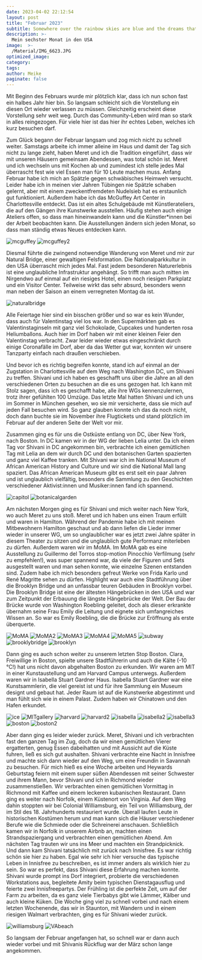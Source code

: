 ```yaml
---
date: 2023-04-02 22:12:54
layout: post
title: "Februar 2023"
subtitle: Somewhere over the rainbow skies are blue and the dreams that you dare to dream really do come true - Ein später Februar.
description: >-
  Mein sechster Monat in den USA
image:  >-
  /Material/IMG_6623.JPG
optimized_image:
category:
tags:
author: Meike
paginate: false
---
```



Mit Beginn des Februars wurde mir plötzlich klar, dass ich nun schon fast ein halbes Jahr hier bin. So langsam schleicht sich die Vorstellung ein diesen Ort wieder verlassen zu müssen. Gleichzeitig erscheint diese Vorstellung sehr weit weg. Durch das Community-Leben wird man so stark in alles reingezogen. Für viele hier ist das hier ihr echtes Leben, welches ich kurz besuchen darf.

Zum Glück begann der Februar langsam und zog mich nicht zu schnell weiter. Samstags arbeite ich immer alleine im Haus und damit der Tag sich nicht zu lange zieht, haben Meret und ich die Tradition eingeführt, dass wir mit unseren Häusern gemeinsam Abendessen, was total schön ist. Meret und ich wechseln uns mit Kochen ab und zumindest ich stelle jedes Mal überrascht fest wie viel Essen man für 10 Leute machen muss. Anfang Februar habe ich mich an Spätzle gegen schwäbisches Heimweh versucht. Leider habe ich in meinen vier Jahren Tübingen nie Spätzle schaben gelernt, aber mit einem zweckentfremdeten Nudelsieb hat es erstaunlich gut funktioniert. 
Außerdem habe ich das McGuffey Art Center in Charlottesville entdeckt. Das ist ein altes Schulgebäude mit Künstlerateliers, die auf den Gängen ihre Kunstwerke ausstellen. Häufig stehen auch einige Ateliers offen, so dass man hineinwandeln kann und die Künstler*innen bei der Arbeit beobachten kann. Die Ausstellungen ändern sich jeden Monat, so dass man ständig etwas Neues entdecken kann. 

<img src="/Material/IMG_7443.JPG" alt="mcguffey">
<img src="/Material/IMG_7442.JPG" alt="mcguffey2">

Diesmal führte die zwingend notwendige Wanderung von Meret und mir zur Natural Bridge, einer gewaltigen Felsformation. Die Nationalparkkultur in den USA überrascht mich jedes Mal. Fast jedem besonderen Naturerlebnis ist eine unglaubliche Infrastruktur angehängt. So trifft man auch mitten im Nirgendwo auf einmal auf ein riesiges Hotel, einen noch riesigen Parkplatz und ein Visitor Center. Teilweise wirkt das sehr absurd, besonders wenn man neben der Saison an einem verregneten Montag da ist. 

<img src="/Material/IMG_7455.JPG" alt="naturalbridge">

Alle Feiertage hier sind ein bisschen größer und so war es kein Wunder, dass auch für Valentinstag viel los war. In den Supermärkten gab es Valentinstaginseln mit ganz viel Schokolade, Cupcakes und hunderten rosa Heliumballons. Auch hier im Dorf haben wir mit einer kleinen Feier den Valentinstag verbracht. Zwar leider wieder etwas eingeschränkt durch einige Coronafälle im Dorf, aber da das Wetter gut war, konnten wir unsere Tanzparty einfach nach draußen verschieben. 

Und bevor ich es richtig begreifen konnte, stand ich auf einmal an der Zugstation in Charlottesville auf dem Weg nach Washington DC, um Shivani zu treffen. Shivani und ich haben es geschafft uns über die Jahre an all den verschiedenen Orten zu besuchen an die es uns gezogen hat. Ich kann mit Stolz sagen, dass ich es geschafft habe, alle ihre WGs kennenzulernen, trotz ihrer gefühlten 100 Umzüge. Das letzte Mal hatten Shivani und ich uns im Sommer in München gesehen, wo sie mir versicherte, dass sie mich auf jeden Fall besuchen wird. So ganz glauben konnte ich das da noch nicht, doch dann buchte sie im November ihre Flugtickets und stand plötzlich im Februar auf der anderen Seite der Welt vor mir. 

Zusammen ging es für uns die Ostküste entlang von DC, über New York, nach Boston. In DC kamen wir in der WG der lieben Lelia unter. Da ich einen Tag vor Shivani in DC angekommen bin, verbrachte ich einen gemütlichen Tag mit Lelia an dem wir durch DC und den botanischen Garten spazierten und ganz viel Kaffee tranken. Mit Shivani war ich im National Museum of African American History and Culture und wir sind die National Mall lang spaziert. Das African American Museum gibt es erst seit ein paar Jahren und ist unglaublich vielfältig, besonders die Sammlung zu den Geschichten verschiedener Aktivist:innen und Musiker:innen fand ich spannend. 

<img src="/Material/IMG_7484.JPG" alt="capitol">
<img src="/Material/IMG_7479.JPG" alt="botanicalgarden">

Am nächsten Morgen ging es für Shivani und mich weiter nach New York, wo auch Meret zu uns stoß. Meret und ich haben uns einen Traum erfüllt und waren in Hamilton. Während der Pandemie habe ich mit meinen Mitbewohnern Hamilton geschaut und ab dann liefen die Lieder immer wieder in unserer WG, um so unglaublicher war es jetzt zwei Jahre später in diesem Theater zu sitzen und die unglaublich gute Performanz miterleben zu dürfen. Außerdem waren wir im MoMA. Im MoMA gab es eine Ausstellung zu Guillermo del Torros stop-motion Pinocchio Verfilmung (sehr zu empfehlen!), was super spannend war, da viele der Figuren und Sets ausgestellt waren und man sehen konnte, wie einzelne Szenen entstanden sind. Zudem habe ich mich besonders gefreut Werke von Frida Karlo und René Magritte sehen zu dürfen. Highlight war auch eine Stadtführung über die Brooklyn Bridge und an unfassbar teuren Gebäuden in Brooklyn vorbei. Die Brooklyn Bridge ist eine der ältesten Hängebrücken in den USA und war zum Zeitpunkt der Erbauung die längste Hängebrücke der Welt. Der Bau der Brücke wurde von Washington Roebling geleitet, doch als dieser erkrankte übernahm seine Frau Emily die Leitung und eignete sich umfangreiches Wissen an. So war es Emily Roebling, die die Brücke zur Eröffnung als erste überquerte. 

<img src="/Material/IMG_7508.JPG" alt="MoMA">
<img src="/Material/IMG_7507.JPG" alt="MoMA2">
<img src="/Material/IMG_7516.JPG" alt="MoMA3">
<img src="/Material/IMG_7524.JPG" alt="MoMA4">
<img src="/Material/IMG_7528.JPG" alt="MoMA5">
<img src="/Material/IMG_7541.JPG" alt="subway">
<img src="/Material/IMG_7612.JPG" alt="brooklybridge">
<img src="/Material/IMG_7619.JPG" alt="brooklyn">

Dann ging es auch schon weiter zu unserem letzten Stop Boston. Clara, Freiwillige in Boston, spielte unsere Stadtführerin und auch die Kälte (-10 °C!) hat uns nicht davon abgehalten Boston zu erkunden. Wir waren am MIT in einer Kunstaustellung und am Harvard Campus unterwegs. Außerdem waren wir in Isabella Stuart Gardner Haus. Isabella Stuart Gardner war eine Kunstsammlerin, die viel gereist ist und für ihre Sammlung ein Museum designt und gebaut hat. Jeder Raum ist auf die Kunstwerke abgestimmt und man fühlt sich wie in einem Palast. Zudem haben wir Chinatown und den Hafen erkundet.

<img src="/Material/IMG_7629.JPG" alt="ice">
<img src="/Material/IMG_7647.JPG" alt="MITgallery">
<img src="/Material/IMG_7649.JPG" alt="harvard">
<img src="/Material/IMG_7650.JPG" alt="harvard2">
<img src="/Material/IMG_7668.JPG" alt="isabella">
<img src="/Material/IMG_7669.JPG" alt="isabella2">
<img src="/Material/IMG_7672.JPG" alt="isabella3">
<img src="/Material/IMG_7675.JPG" alt="boston">
<img src="/Material/IMG_7686.JPG" alt="boston2">


Aber dann ging es leider wieder zurück. Meret, Shivani und ich verbrachten fast den ganzen Tag im Zug, doch da wir einen gemütlichen Vierer ergatterten, genug Essen dabeihatten und mit Aussicht auf die Küste fuhren, ließ es sich gut aushalten. Shivani verbrachte eine Nacht in Innisfree und machte sich dann wieder auf den Weg, um eine Freundin in Savannah zu besuchen. Für mich hieß es eine Woche arbeiten und Heywards Geburtstag feiern mit einem super süßen Abendessen mit seiner Schwester und ihrem Mann, bevor Shivani und ich in Richmond wieder zusammenstießen. Wir verbrachten einen gemütlichen Vormittag in Richmond mit Kaffee und einem leckeren kubanischen Restaurant. Dann ging es weiter nach Norfolk, einem Küstenort von Virginia. Auf dem Weg dahin stoppten wir bei Colonial Williamsburg, ein Teil von Williamsburg, der im Stil des 18. Jahrhunderts restauriert wurde. Überall laufen Leute in historischen Kostümen herum und man kann sich die Häuser verschiedener Berufe wie die Schmiede oder die Schreinerei anschauen. Schließlich kamen wir in Norfolk in unserem Airbnb an, machten einen Strandspaziergang und verbrachten einen gemütlichen Abend. Am nächsten Tag trauten wir uns ins Meer und machten ein Strandpicknick. 
Und dann kam Shivani tatsächlich mit zurück nach Innisfree. Es war richtig schön sie hier zu haben. Egal wie sehr ich hier versuche das typische Leben in Innisfree zu beschreiben, es ist immer anders als wirklich hier zu sein. So war es perfekt, dass Shivani diese Erfahrung machen konnte. Shivani wurde prompt ins Dorf integriert, probierte die verschiedenen Workstations aus, begleitete Amity beim typischen Dienstagausflug und feierte zwei Innisfreepartys. Der Frühling ist die perfekte Zeit, um auf der Farm zu arbeiten, da es ganz viele Tierbabys gibt wie Lämmer, Kälber und auch kleine Küken.  Die Woche ging viel zu schnell vorbei und nach einem letzten Wochenende, das wir in Staunton, mit Wandern und in einem riesigen Walmart verbrachten, ging es für Shivani wieder zurück. 

<img src="/Material/IMG_7759.JPG" alt="williamsburg">
<img src="/Material/IMG_7766.JPG" alt="VAbeach">

So langsam der Februar angefangen hat, so schnell war er dann auch wieder vorbei und mit Shivanis Rückflug war der März schon lange angekommen.


